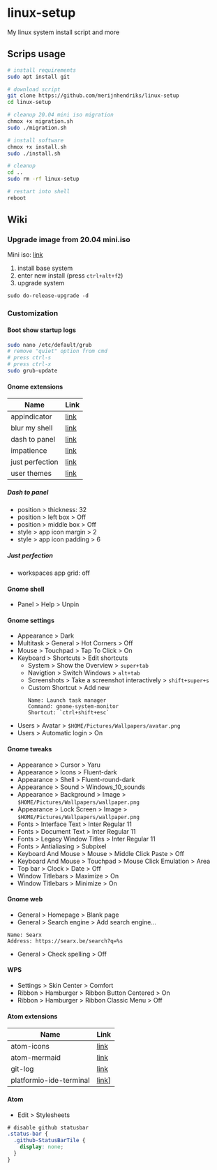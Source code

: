 # linux-setup

My linux system install script and more

## Scrips usage

```sh
# install requirements
sudo apt install git

# download script
git clone https://github.com/merijnhendriks/linux-setup
cd linux-setup

# cleanup 20.04 mini iso migration
chmox +x migration.sh
sudo ./migration.sh

# install software
chmox +x install.sh
sudo ./install.sh

# cleanup
cd ..
sudo rm -rf linux-setup

# restart into shell
reboot
```

## Wiki

### Upgrade image from 20.04 mini.iso

Mini iso: [link](https://mirrors.edge.kernel.org/ubuntu/dists/focal/main/installer-amd64/current/legacy-images/netboot)

1. install base system
2. enter new install (press `ctrl+alt+f2`)
3. upgrade system

```
sudo do-release-upgrade -d
```

### Customization

#### Boot show startup logs

```sh
sudo nano /etc/default/grub
# remove "quiet" option from cmd
# press ctrl-s
# press ctrl-x
sudo grub-update
```

#### Gnome extensions

**Name**          | **Link**
----------------- | -----------------------------------------------------------------------
appindicator      | [link](https://extensions.gnome.org/extension/615/appindicator-support)
blur my shell     | [link](https://extensions.gnome.org/extension/3193/blur-my-shell)
dash to panel     | [link](https://extensions.gnome.org/extension/1160/dash-to-panel)
impatience        | [link](https://extensions.gnome.org/extension/277/impatience)
just perfection   | [link](https://extensions.gnome.org/extension/3843/just-perfection)
user themes       | [link](https://extensions.gnome.org/extension/19/user-themes)

##### Dash to panel

- position > thickness: 32
- position > left box > Off
- position > middle box > Off
- style > app icon margin > 2
- style > app icon padding > 6

##### Just perfection

- workspaces app grid: off

#### Gnome shell

- Panel > Help > Unpin

#### Gnome settings

- Appearance > Dark
- Multitask > General > Hot Corners > Off
- Mouse > Touchpad > Tap To Click > On
- Keyboard > Shortcuts > Edit shortcuts
  - System > Show the Overview > `super+tab`
  - Navigtion > Switch Windows > `alt+tab`
  - Screenshots > Take a screenshot interactively > `shift+super+s`
  - Custom Shortcut > Add new
    ```
    Name: Launch task manager
    Command: gnome-system-monitor
    Shortcut: `ctrl+shift+esc`
    ```
- Users > Avatar > `$HOME/Pictures/Wallpapers/avatar.png`
- Users > Automatic login > On

#### Gnome tweaks

- Appearance > Cursor > Yaru
- Appearance > Icons > Fluent-dark
- Appearance > Shell > Fluent-round-dark
- Appearance > Sound > Windows_10_sounds
- Appearance > Background > Image > `$HOME/Pictures/Wallpapers/wallpaper.png`
- Appearance > Lock Screen > Image > `$HOME/Pictures/Wallpapers/wallpaper.png`
- Fonts > Interface Text > Inter Regular 11
- Fonts > Document Text > Inter Regular 11
- Fonts > Legacy Window Titles > Inter Regular 11
- Fonts > Antialiasing > Subpixel
- Keyboard And Mouse > Mouse > Middle Click Paste > Off
- Keyboard And Mouse > Touchpad > Mouse Click Emulation > Area
- Top bar > Clock > Date > Off
- Window Titlebars > Maximize > On
- Window Titlebars > Minimize > On

#### Gnome web

- General > Homepage > Blank page
- General > Search engine > Add search engine...

```
Name: Searx
Address: https://searx.be/search?q=%s
```

- General > Check spelling > Off

#### WPS

- Settings > Skin Center > Comfort
- Ribbon > Hamburger > Ribbon Button Centered > On
- Ribbon > Hamburger > Ribbon Classic Menu > Off

#### Atom extensions

**Name**                | **Link**
----------------------- | -----------------------------------------------------------------------
atom-icons              | [link](https://atom.io/packages/atom-icons)
atom-mermaid            | [link](https://atom.io/packages/atom-mermaid)
git-log                 | [link](https://atom.io/packages/git-log)
platformio-ide-terminal | [link](https://atom.io/packages/platformio-ide-terminal)]

#### Atom

- Edit > Stylesheets

```css
# disable github statusbar
.status-bar {
  .github-StatusBarTile {
    display: none;
  }
}
```
